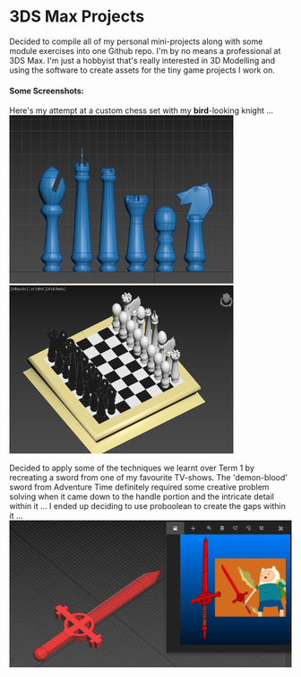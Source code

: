 # 3DS Max Projects
Decided to compile all of my personal mini-projects along with some module exercises into one Github repo. I'm by no means a professional at 3DS Max. I'm just a hobbyist that's really interested in 3D Modelling and using the software to create assets for the tiny game projects I work on.

#### Some Screenshots:
Here's my attempt at a custom chess set with my **bird**-looking knight ...  
<img src="https://github.com/Hannah-Ashna/3DS-Max-Projects/blob/main/Screenshots/ChessSet.png" width="400" height="300">
<img src="https://github.com/Hannah-Ashna/3DS-Max-Projects/blob/main/Screenshots/ChessSet2.png" width="400" height="300">

Decided to apply some of the techniques we learnt over Term 1 by recreating a sword from one of my favourite TV-shows. The 'demon-blood' sword from Adventure Time definitely required some creative problem solving when it came down to the handle portion and the intricate detail within it ... I ended up deciding to use proboolean to create the gaps within it ...
![Image](https://github.com/Hannah-Ashna/3DS-Max-Projects/blob/main/Screenshots/AdventureTimeSword.png)
